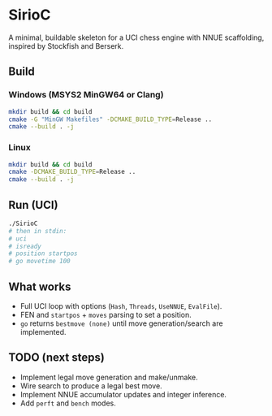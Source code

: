 # SirioC

A minimal, buildable skeleton for a UCI chess engine with NNUE scaffolding, inspired by Stockfish and Berserk.

## Build

### Windows (MSYS2 MinGW64 or Clang)
```bash
mkdir build && cd build
cmake -G "MinGW Makefiles" -DCMAKE_BUILD_TYPE=Release ..
cmake --build . -j
```

### Linux

```bash
mkdir build && cd build
cmake -DCMAKE_BUILD_TYPE=Release ..
cmake --build . -j
```

## Run (UCI)

```bash
./SirioC
# then in stdin:
# uci
# isready
# position startpos
# go movetime 100
```

## What works

* Full UCI loop with options (`Hash`, `Threads`, `UseNNUE`, `EvalFile`).
* FEN and `startpos` + `moves` parsing to set a position.
* `go` returns `bestmove (none)` until move generation/search are implemented.

## TODO (next steps)

* Implement legal move generation and make/unmake.
* Wire search to produce a legal best move.
* Implement NNUE accumulator updates and integer inference.
* Add `perft` and `bench` modes.
